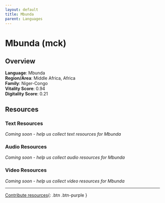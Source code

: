 ```yaml
---
layout: default
title: Mbunda
parent: Languages
---
```


# Mbunda (mck)

## Overview

**Language**: Mbunda  
**Region/Area**: Middle Africa, Africa  
**Family**: Niger-Congo  
**Vitality Score**: 0.94  
**Digitality Score**: 0.21  

## Resources

### Text Resources
*Coming soon - help us collect text resources for Mbunda*

### Audio Resources
*Coming soon - help us collect audio resources for Mbunda*

### Video Resources
*Coming soon - help us collect video resources for Mbunda*

---

[Contribute resources](https://fairtrain.github.io/){: .btn .btn-purple }
